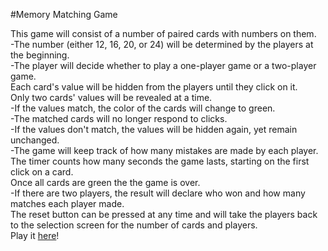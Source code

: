 #Memory Matching Game

This game will consist of a number of paired cards with numbers on them.  
    -The number (either 12, 16, 20, or 24) will be determined by the players at the beginning.  
    -The player will decide whether to play a one-player game or a two-player game.  
Each card's value will be hidden from the players until they click on it.  
Only two cards' values will be revealed at a time.  
    -If the values match, the color of the cards will change to green.  
        -The matched cards will no longer respond to clicks.  
    -If the values don't match, the values will be hidden again, yet remain unchanged.  
        -The game will keep track of how many mistakes are made by each player.  
The timer counts how many seconds the game lasts, starting on the first click on a card.  
Once all cards are green the the game is over.  
    -If there are two players, the result will declare who won and how many matches each player made.  
The reset button can be pressed at any time and will take the players back to the selection screen for the number of cards and players.  
Play it [here](https://mrparvinsmith.github.io/project1)!
